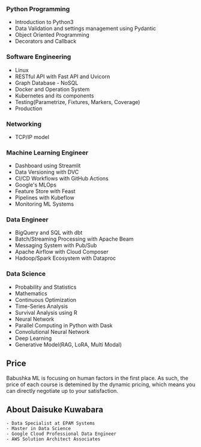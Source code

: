 ### Python Programming
- Introduction to Python3
- Data Validation and settings management using Pydantic
- Object Oriented Programming
- Decorators and Callback

### Software Engineering
- Linux
- RESTful API with Fast API and Uvicorn
- Graph Database - NoSQL
- Docker and Operation System
- Kubernetes and its components
- Testing(Parametrize, Fixtures, Markers, Coverage)
- Production

### Networking
- TCP/IP model

### Machine Learning Engineer
- Dashboard using Streamlit
- Data Versioning with DVC
- CI/CD Workflows with GitHub Actions
- Google's MLOps
- Feature Store with Feast
- Pipelines with Kubeflow
- Monitoring ML Systems

### Data Engineer
- BigQuery and SQL with dbt
- Batch/Streaming Processing with Apache Beam
- Messaging System with Pub/Sub
- Apache Airflow with Cloud Composer
- Hadoop/Spark Ecosystem with Dataproc

### Data Science
- Probability and Statistics
- Mathematics
- Continuous Optimization
- Time-Series Analysis
- Survival Analysis using R
- Neural Network
- Parallel Computing in Python with Dask
- Convolutional Neural Network
- Deep Learning
- Generative Model(RAG, LoRA, Multi Modal)

## Price
Babushka ML is focusing on human factors in the first place. As such, the price of each course is detemined by the dynamic pricing, which means you can directly negotiate up to your satisfaction.

## About Daisuke Kuwabara
```
- Data Specialist at EPAM Systems
- Master in Data Science
- Google Cloud Professional Data Engineer
- AWS Solution Architect Associates
```
